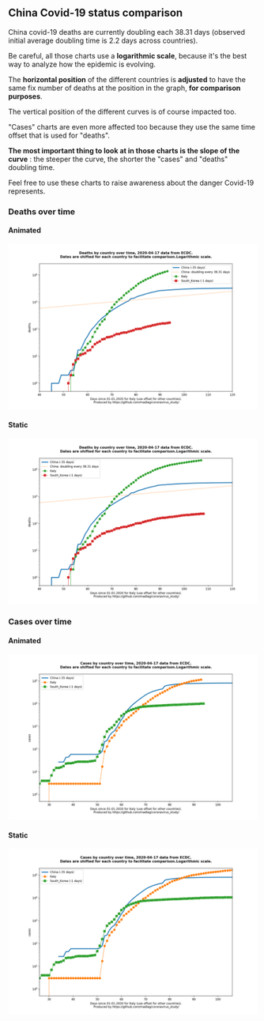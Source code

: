 ## China Covid-19 status comparison 

China covid-19 deaths are currently doubling each 38.31 days (observed initial average doubling time is 2.2 days across countries).



Be careful, all those charts use a **logarithmic scale**, because it's the best way to analyze how the epidemic is evolving.
 
The **horizontal position** of the different countries is **adjusted** to have the same fix number of deaths at the position in the graph, **for comparison purposes**.

The vertical position of the different curves is of course impacted too.

"Cases" charts are even more affected too because they use the same time offset that is used for "deaths".

**The most important thing to look at in those charts is the slope of the curve** : the steeper the curve, the shorter the "cases" and "deaths" doubling time.

Feel free to use these charts to raise awareness about the danger Covid-19 represents. 


 
### Deaths over time
 
#### Animated
![China covid-19 deaths animated chart](https://raw.githubusercontent.com/madlag/coronavirus_study/master/notebooks/graphs/2020-04-17/countries/China/2020-04-17_China_deaths.gif "China covid-19 deaths animated chart")   
 
#### Static
![China covid-19 deaths static chart](https://raw.githubusercontent.com/madlag/coronavirus_study/master/notebooks/graphs/2020-04-17/countries/China/2020-04-17_China_deaths.png "China covid-19 deaths static chart")   

 
### Cases over time
 
#### Animated
![China covid-19 cases animated chart](https://raw.githubusercontent.com/madlag/coronavirus_study/master/notebooks/graphs/2020-04-17/countries/China/2020-04-17_China_cases.gif "China covid-19 cases animated chart")   
 
#### Static
![China covid-19 cases static chart](https://raw.githubusercontent.com/madlag/coronavirus_study/master/notebooks/graphs/2020-04-17/countries/China/2020-04-17_China_cases.png "China covid-19 cases static chart")   

